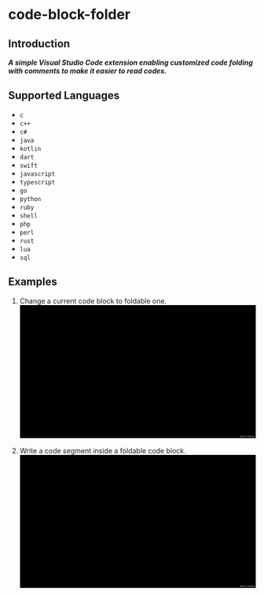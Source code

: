 # code-block-folder

## Introduction

***A simple Visual Studio Code extension enabling customized code folding with comments to make it easier to read codes.***

## Supported Languages

- `c`
- `c++`
- `c#`
- `java`
- `kotlin`
- `dart`
- `swift`
- `javascript`
- `typescript`
- `go`
- `python`
- `ruby`
- `shell`
- `php`
- `perl`
- `rust`
- `lua`
- `sql`

## Examples

1. Change a current code block to foldable one.![add_folding.gif](https://github.com/se-dev-pion/code-block-folder/blob/main/assets/add_folding.gif)

2. Write a code segment inside a foldable code block.![write_block.gif](https://github.com/se-dev-pion/code-block-folder/blob/main/assets/write_block.gif)

